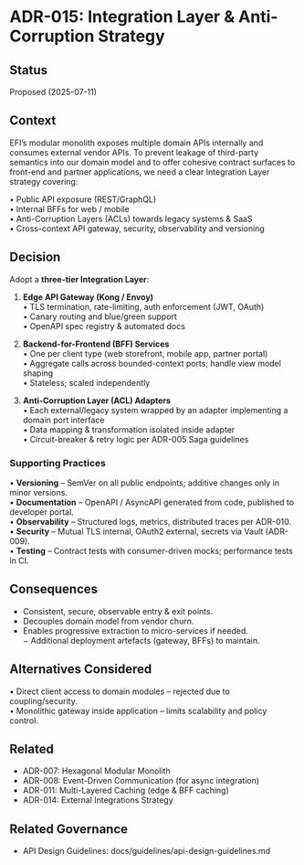 # ADR-015: Integration Layer & Anti-Corruption Strategy

## Status
Proposed (2025-07-11)

## Context
EFI’s modular monolith exposes multiple domain APIs internally and consumes external vendor APIs. To prevent leakage of third-party semantics into our domain model and to offer cohesive contract surfaces to front-end and partner applications, we need a clear Integration Layer strategy covering:

• Public API exposure (REST/GraphQL)  
• Internal BFFs for web / mobile  
• Anti-Corruption Layers (ACLs) towards legacy systems & SaaS  
• Cross-context API gateway, security, observability and versioning

## Decision
Adopt a **three-tier Integration Layer**:

1. **Edge API Gateway (Kong / Envoy)**  
   • TLS termination, rate-limiting, auth enforcement (JWT, OAuth)  
   • Canary routing and blue/green support  
   • OpenAPI spec registry & automated docs

2. **Backend-for-Frontend (BFF) Services**  
   • One per client type (web storefront, mobile app, partner portal)  
   • Aggregate calls across bounded-context ports; handle view model shaping  
   • Stateless; scaled independently

3. **Anti-Corruption Layer (ACL) Adapters**  
   • Each external/legacy system wrapped by an adapter implementing a domain port interface  
   • Data mapping & transformation isolated inside adapter  
   • Circuit-breaker & retry logic per ADR-005 Saga guidelines

### Supporting Practices
• **Versioning** – SemVer on all public endpoints; additive changes only in minor versions.  
• **Documentation** – OpenAPI / AsyncAPI generated from code, published to developer portal.  
• **Observability** – Structured logs, metrics, distributed traces per ADR-010.  
• **Security** – Mutual TLS internal, OAuth2 external, secrets via Vault (ADR-009).  
• **Testing** – Contract tests with consumer-driven mocks; performance tests in CI.

## Consequences
+ Consistent, secure, observable entry & exit points.  
+ Decouples domain model from vendor churn.  
+ Enables progressive extraction to micro-services if needed.  
− Additional deployment artefacts (gateway, BFFs) to maintain.

## Alternatives Considered
• Direct client access to domain modules – rejected due to coupling/security.  
• Monolithic gateway inside application – limits scalability and policy control.

## Related
- ADR-007: Hexagonal Modular Monolith  
- ADR-008: Event-Driven Communication (for async integration)  
- ADR-011: Multi-Layered Caching (edge & BFF caching)  
- ADR-014: External Integrations Strategy  

## Related Governance
- API Design Guidelines: docs/guidelines/api-design-guidelines.md  
